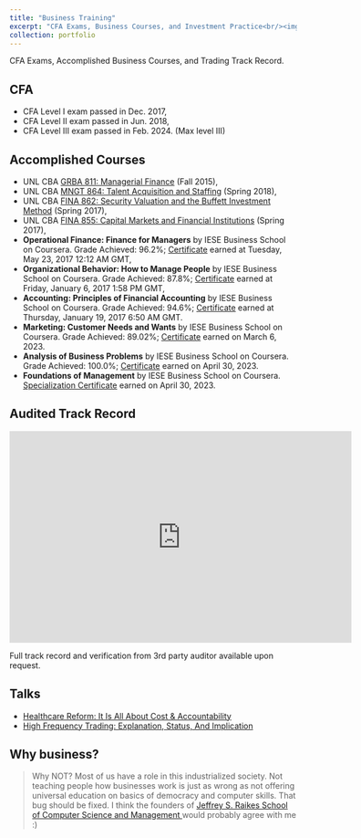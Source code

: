 ```yaml
---
title: "Business Training"
excerpt: "CFA Exams, Business Courses, and Investment Practice<br/><img src='https://cse.unl.edu/~zhzhao/images/books-1.jpg'>"
collection: portfolio
---
```

CFA Exams, Accomplished Business Courses, and Trading Track Record.

## CFA
* CFA Level I exam passed in Dec. 2017,
* CFA Level II exam passed in Jun. 2018,
* CFA Level III exam passed in Feb. 2024. (Max level III)

## Accomplished Courses

* UNL CBA [GRBA 811: Managerial Finance](https://bulletin.unl.edu/courses/GRBA/811) (Fall 2015),
* UNL CBA [MNGT 864: Talent Acquisition and Staffing](https://bulletin.unl.edu/courses/MNGT/864) (Spring 2018),
* UNL CBA [FINA 862: Security Valuation and the Buffett Investment Method](https://bulletin.unl.edu/courses/FINA/862) (Spring 2017),
* UNL CBA [FINA 855: Capital Markets and Financial Institutions](https://bulletin.unl.edu/courses/FINA/855) (Spring 2017),
* __Operational Finance: Finance for Managers__ by IESE Business School on Coursera. Grade Achieved: 96.2%; [Certificate](https://www.coursera.org/account/accomplishments/records/RPR64324CLQX) earned at Tuesday, May 23, 2017 12:12 AM GMT,
* __Organizational Behavior: How to Manage People__ by IESE Business School on Coursera. Grade Achieved: 87.8%; [Certificate](https://www.coursera.org/account/accomplishments/records/AX5VG8P9BF5U) earned at Friday, January 6, 2017 1:58 PM GMT, 
* __Accounting: Principles of Financial Accounting__ by IESE Business School on Coursera. Grade Achieved: 94.6%; [Certificate](https://www.coursera.org/account/accomplishments/records/Q4UJE35PQEZ3) earned at Thursday, January 19, 2017 6:50 AM GMT.
* __Marketing: Customer Needs and Wants__ by IESE Business School on Coursera. Grade Achieved: 89.02%; [Certificate](https://coursera.org/share/e576c913456df196fcb13b2c40edf73b) earned on March 6, 2023. 
* __Analysis of Business Problems__ by IESE Business School on Coursera. Grade Achieved: 100.0%; [Certificate](https://coursera.org/share/05a43461c4c5cd9ff8a1ef67a99900d7) earned on April 30, 2023.
* __Foundations of Management__ by IESE Business School on Coursera. [Specialization Certificate](https://coursera.org/share/5d49c71ba80f8c143605f1b09f2dd5e8) earned on April 30, 2023.

## Audited Track Record <a name="trackrecord"></a>

<iframe width="600" height="371" seamless frameborder="0" scrolling="no" src="https://docs.google.com/spreadsheets/d/e/2PACX-1vSXqd0OC7stiquegoWzvteIgUdHwJrA9N3_Tw0dExeWOzH61jOdXnOwgBjIt8sP_Bhh4I98geRMqbuZ/pubchart?oid=1051024560&amp;format=interactive"></iframe>

Full track record and verification from 3rd party auditor available upon request.

## Talks
* [Healthcare Reform: It Is All About Cost & Accountability]({{site.baseurl}}/talks/2018-11-15-life-insurance.html)
* [High Frequency Trading: Explanation, Status, And Implication]({{site.baseurl}}/talks/2017-05-07-capital-markets-final.html)

## Why business?

>Why NOT? Most of us have a role in this industrialized society. Not teaching people how businesses work is just as wrong as not offering universal education on basics of democracy and computer skills. That bug should be fixed. I think the founders of [Jeffrey S. Raikes School of Computer Science and Management ](https://raikes.unl.edu/) would probably agree with me :) 

